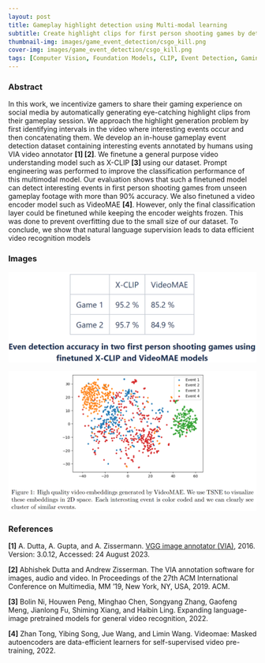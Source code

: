 ```yaml
---
layout: post
title: Gameplay highlight detection using Multi-modal learning
subtitle: Create highlight clips for first person shooting games by detecting interesting events such as kills and deaths
thumbnail-img: images/game_event_detection/csgo_kill.png
cover-img: images/game_event_detection/csgo_kill.png
tags: [Computer Vision, Foundation Models, CLIP, Event Detection, Gaming, First Person, Prompt Engineering, Videos]
---
```


### Abstract

In this work, we incentivize gamers to share their gaming experience on social media by automatically generating eye-catching highlight clips from their gameplay session.
We approach the highlight generation problem by first identifying intervals in the video where interesting events occur and then concatenating them.
We develop an in-house gameplay event detection dataset containing interesting events annotated by humans using VIA video
annotator **[1] [2]**.
We finetune a general purpose video understanding model such as X-CLIP **[3]** using our dataset.
Prompt engineering was performed to improve the classification performance of this multimodal model.
Our evaluation shows that such a finetuned model can detect interesting events in first person shooting games from unseen gameplay footage
with more than 90% accuracy.
We also finetuned a video encoder model such as VideoMAE **[4]**.
However, only the final classification layer could be finetuned while keeping the encoder weights frozen. This was done to prevent overfitting due to the small size of our dataset.
To conclude, we show that natural language supervision leads to data efficient video recognition models

### Images

![X-CLIP results](/images/game_event_detection/xclip_results.png)

![VideoMAE results](/images/game_event_detection/videomae_results.png)

### References

**[1]** A. Dutta, A. Gupta, and A. Zissermann. [VGG image annotator (VIA)](
https://www.robots.ox.ac.uk/vgg/software/via/), 2016. Version: 3.0.12, Accessed: 24
August 2023.


**[2]** Abhishek Dutta and Andrew Zisserman. The VIA annotation software for images, audio
and video. In Proceedings of the 27th ACM International Conference on Multimedia,
MM ’19, New York, NY, USA, 2019. ACM.


**[3]** Bolin Ni, Houwen Peng, Minghao Chen, Songyang Zhang, Gaofeng Meng, Jianlong Fu,
Shiming Xiang, and Haibin Ling. Expanding language-image pretrained models for
general video recognition, 2022.

**[4]** Zhan Tong, Yibing Song, Jue Wang, and Limin Wang. Videomae: Masked autoencoders
are data-efficient learners for self-supervised video pre-training, 2022.